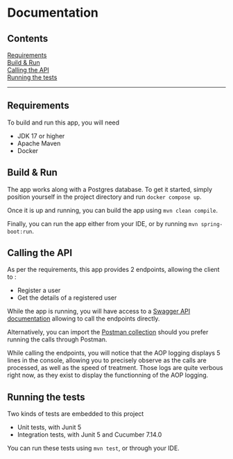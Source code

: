 # Documentation

## Contents
[Requirements](#requirements)  
[Build & Run](#build--run)  
[Calling the API](#calling-the-api)  
[Running the tests](#running-the-tests)  

___

## Requirements

To build and run this app, you will need

- JDK 17 or higher
- Apache Maven
- Docker

## Build & Run

The app works along with a Postgres database. To get it started, simply position yourself in the project directory and run `docker compose up`.

Once it is up and running, you can build the app using `mvn clean compile`.

Finally, you can run the app either from your IDE, or by running `mvn spring-boot:run`.

## Calling the API

As per the requirements, this app provides 2 endpoints, allowing the client to :

- Register a user
- Get the details of a registered user

While the app is running, you will have access to a [Swagger API documentation](http://localhost:8080/swagger-ui/index.html) allowing to call the endpoints directly.

Alternatively, you can import the [Postman collection](offre_tech_test.postman_collection.json) should you prefer running the calls through Postman.

While calling the endpoints, you will notice that the AOP logging displays 5 lines in the console,
allowing you to precisely observe as the calls are processed, as well as the speed of treatment. 
Those logs are quite verbous right now, as they exist to display the functionning of the AOP logging.


## Running the tests

Two kinds of tests are embedded to this project

- Unit tests, with Junit 5
- Integration tests, with Junit 5 and Cucumber 7.14.0

You can run these tests using `mvn test`, or through your IDE.